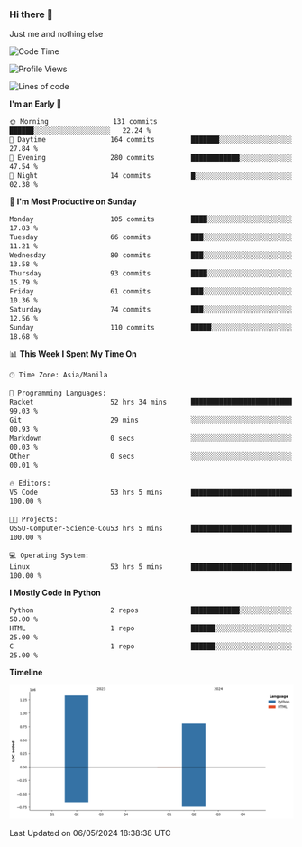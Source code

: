 ### Hi there 👋

Just me and nothing else


<!--START_SECTION:waka-->
![Code Time](http://img.shields.io/badge/Code%20Time-236%20hrs%2029%20mins-blue)

![Profile Views](http://img.shields.io/badge/Profile%20Views-9-blue)

![Lines of code](https://img.shields.io/badge/From%20Hello%20World%20I%27ve%20Written-2.1%20million%20lines%20of%20code-blue)

**I'm an Early 🐤** 

```text
🌞 Morning                131 commits         ██████░░░░░░░░░░░░░░░░░░░   22.24 % 
🌆 Daytime                164 commits         ███████░░░░░░░░░░░░░░░░░░   27.84 % 
🌃 Evening                280 commits         ████████████░░░░░░░░░░░░░   47.54 % 
🌙 Night                  14 commits          █░░░░░░░░░░░░░░░░░░░░░░░░   02.38 % 
```
📅 **I'm Most Productive on Sunday** 

```text
Monday                   105 commits         ████░░░░░░░░░░░░░░░░░░░░░   17.83 % 
Tuesday                  66 commits          ███░░░░░░░░░░░░░░░░░░░░░░   11.21 % 
Wednesday                80 commits          ███░░░░░░░░░░░░░░░░░░░░░░   13.58 % 
Thursday                 93 commits          ████░░░░░░░░░░░░░░░░░░░░░   15.79 % 
Friday                   61 commits          ███░░░░░░░░░░░░░░░░░░░░░░   10.36 % 
Saturday                 74 commits          ███░░░░░░░░░░░░░░░░░░░░░░   12.56 % 
Sunday                   110 commits         █████░░░░░░░░░░░░░░░░░░░░   18.68 % 
```


📊 **This Week I Spent My Time On** 

```text
🕑︎ Time Zone: Asia/Manila

💬 Programming Languages: 
Racket                   52 hrs 34 mins      █████████████████████████   99.03 % 
Git                      29 mins             ░░░░░░░░░░░░░░░░░░░░░░░░░   00.93 % 
Markdown                 0 secs              ░░░░░░░░░░░░░░░░░░░░░░░░░   00.03 % 
Other                    0 secs              ░░░░░░░░░░░░░░░░░░░░░░░░░   00.01 % 

🔥 Editors: 
VS Code                  53 hrs 5 mins       █████████████████████████   100.00 % 

🐱‍💻 Projects: 
OSSU-Computer-Science-Cou53 hrs 5 mins       █████████████████████████   100.00 % 

💻 Operating System: 
Linux                    53 hrs 5 mins       █████████████████████████   100.00 % 
```

**I Mostly Code in Python** 

```text
Python                   2 repos             ████████████░░░░░░░░░░░░░   50.00 % 
HTML                     1 repo              ██████░░░░░░░░░░░░░░░░░░░   25.00 % 
C                        1 repo              ██████░░░░░░░░░░░░░░░░░░░   25.00 % 
```



**Timeline**

![Lines of Code chart](https://raw.githubusercontent.com/brutist/brutist/main/assets/bar_graph.png)


 Last Updated on 06/05/2024 18:38:38 UTC
<!--END_SECTION:waka-->

